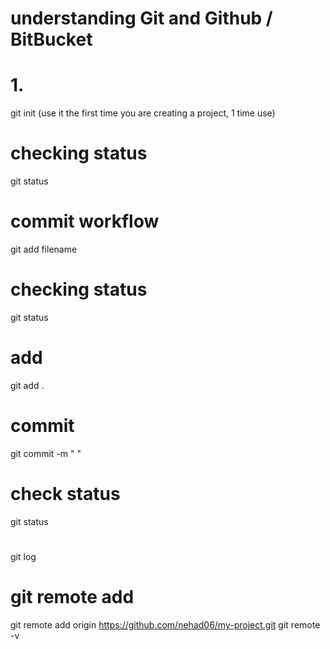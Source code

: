 # understanding Git and Github / BitBucket

# 1.
git init (use it the first time you are creating a project, 1 time use)

# checking status
git status

# commit workflow
git add filename

# checking status 
git status

# add
git add .

# commit
git commit -m " "

# check status
git status

#
git log

# git remote add 
git remote add origin https://github.com/nehad06/my-project.git
git remote -v
